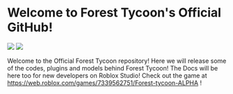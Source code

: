 # Welcome to Forest Tycoon's Official GitHub!
![](https://img.shields.io/badge/Developers-24-blue?style=flat) ![](https://img.shields.io/badge/Visits-205-blue)

Welcome to the Official Forest Tycoon repository! Here we will release some of the codes, plugins and models behind Forest Tycoon! The Docs will be here too for new developers on Roblox Studio! Check out the game at https://web.roblox.com/games/7339562751/Forest-tycoon-ALPHA !
